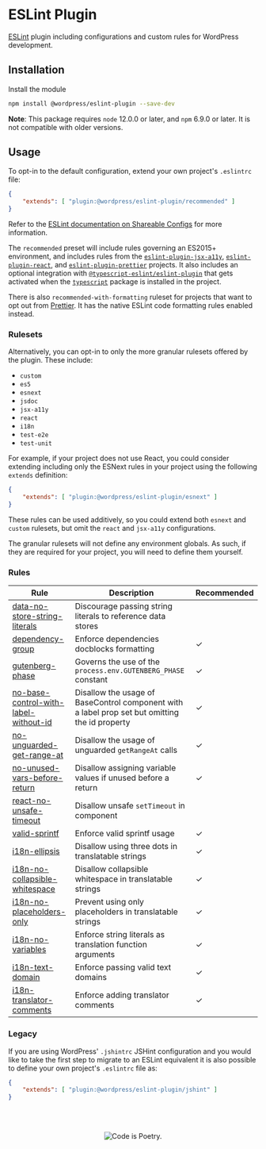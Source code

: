 # ESLint Plugin

[ESLint](https://eslint.org/) plugin including configurations and custom rules for WordPress development.

## Installation

Install the module

```bash
npm install @wordpress/eslint-plugin --save-dev
```

**Note**: This package requires `node` 12.0.0 or later, and `npm` 6.9.0 or later. It is not compatible with older versions.

## Usage

To opt-in to the default configuration, extend your own project's `.eslintrc` file:

```json
{
	"extends": [ "plugin:@wordpress/eslint-plugin/recommended" ]
}
```

Refer to the [ESLint documentation on Shareable Configs](http://eslint.org/docs/developer-guide/shareable-configs) for more information.

The `recommended` preset will include rules governing an ES2015+ environment, and includes rules from the [`eslint-plugin-jsx-a11y`](https://github.com/evcohen/eslint-plugin-jsx-a11y), [`eslint-plugin-react`](https://github.com/yannickcr/eslint-plugin-react), and [`eslint-plugin-prettier`](https://github.com/prettier/eslint-plugin-prettier) projects. It also includes an optional integration with [`@typescript-eslint/eslint-plugin`](https://github.com/typescript-eslint/typescript-eslint) that gets activated when the [`typescript`](https://www.npmjs.com/package/typescript) package is installed in the project.

There is also `recommended-with-formatting` ruleset for projects that want to opt out from [Prettier](https://prettier.io). It has the native ESLint code formatting rules enabled instead.

### Rulesets

Alternatively, you can opt-in to only the more granular rulesets offered by the plugin. These include:

-   `custom`
-   `es5`
-   `esnext`
-   `jsdoc`
-   `jsx-a11y`
-   `react`
-   `i18n`
-   `test-e2e`
-   `test-unit`

For example, if your project does not use React, you could consider extending including only the ESNext rules in your project using the following `extends` definition:

```json
{
	"extends": [ "plugin:@wordpress/eslint-plugin/esnext" ]
}
```

These rules can be used additively, so you could extend both `esnext` and `custom` rulesets, but omit the `react` and `jsx-a11y` configurations.

The granular rulesets will not define any environment globals. As such, if they are required for your project, you will need to define them yourself.

### Rules

| Rule                                                                                                                 | Description                                                                                    | Recommended |
| -------------------------------------------------------------------------------------------------------------------- | ---------------------------------------------------------------------------------------------- | ----------- |
| [data-no-store-string-literals](/packages/eslint-plugin/docs/rules/data-no-store-string-literals.md)                                           | Discourage passing string literals to reference data stores                                                      |             |
| [dependency-group](/packages/eslint-plugin/docs/rules/dependency-group.md)                                           | Enforce dependencies docblocks formatting                                                      | ✓           |
| [gutenberg-phase](docs/rules/gutenberg-phase.md)                                                                     | Governs the use of the `process.env.GUTENBERG_PHASE` constant                                  | ✓           |
| [no-base-control-with-label-without-id](/packages/eslint-plugin/docs/rules/no-base-control-with-label-without-id.md) | Disallow the usage of BaseControl component with a label prop set but omitting the id property | ✓           |
| [no-unguarded-get-range-at](/packages/eslint-plugin/docs/rules/no-unguarded-get-range-at.md)                         | Disallow the usage of unguarded `getRangeAt` calls                                             | ✓           |
| [no-unused-vars-before-return](/packages/eslint-plugin/docs/rules/no-unused-vars-before-return.md)                   | Disallow assigning variable values if unused before a return                                   | ✓           |
| [react-no-unsafe-timeout](/packages/eslint-plugin/docs/rules/react-no-unsafe-timeout.md)                             | Disallow unsafe `setTimeout` in component                                                      |
| [valid-sprintf](/packages/eslint-plugin/docs/rules/valid-sprintf.md)                                                 | Enforce valid sprintf usage                                                                    | ✓           |
| [i18n-ellipsis](/packages/eslint-plugin/docs/rules/i18n-ellipsis.md)                                                 | Disallow using three dots in translatable strings                                              | ✓           |
| [i18n-no-collapsible-whitespace](/packages/eslint-plugin/docs/rules/i18n-no-collapsible-whitespace.md)               | Disallow collapsible whitespace in translatable strings                                        | ✓           |
| [i18n-no-placeholders-only](/packages/eslint-plugin/docs/rules/i18n-no-placeholders-only.md)                         | Prevent using only placeholders in translatable strings                                        | ✓           |
| [i18n-no-variables](/packages/eslint-plugin/docs/rules/i18n-no-variables.md)                                         | Enforce string literals as translation function arguments                                      | ✓           |
| [i18n-text-domain](/packages/eslint-plugin/docs/rules/i18n-text-domain.md)                                           | Enforce passing valid text domains                                                             | ✓           |
| [i18n-translator-comments](/packages/eslint-plugin/docs/rules/i18n-translator-comments.md)                           | Enforce adding translator comments                                                             | ✓           |

### Legacy

If you are using WordPress' `.jshintrc` JSHint configuration and you would like to take the first step to migrate to an ESLint equivalent it is also possible to define your own project's `.eslintrc` file as:

```json
{
	"extends": [ "plugin:@wordpress/eslint-plugin/jshint" ]
}
```

<br/><br/><p align="center"><img src="https://s.w.org/style/images/codeispoetry.png?1" alt="Code is Poetry." /></p>
